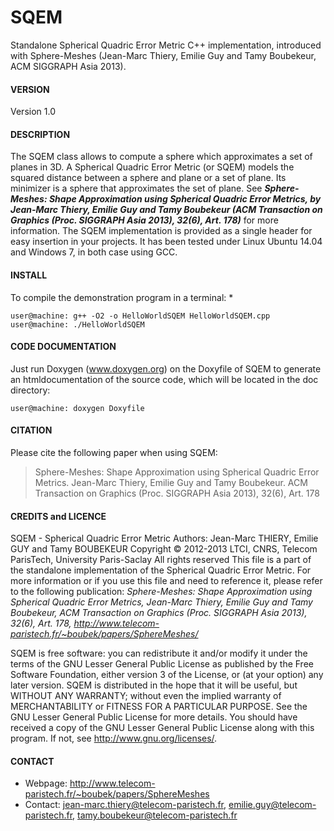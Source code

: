 # SQEM
Standalone Spherical Quadric Error Metric C++ implementation, introduced with Sphere-Meshes (Jean-Marc Thiery, Emilie Guy and Tamy Boubekeur, ACM SIGGRAPH Asia 2013).

#### VERSION
Version 1.0

#### DESCRIPTION
The SQEM class allows to compute a sphere which approximates a set of planes in 3D. A Spherical Quadric Error Metric (or SQEM) models the squared distance between a sphere and plane or a set of plane. Its minimizer is a sphere that approximates the set of plane. See **_Sphere-Meshes: Shape Approximation using Spherical Quadric Error Metrics, by Jean-Marc Thiery, Emilie Guy and Tamy Boubekeur (ACM Transaction on Graphics (Proc. SIGGRAPH Asia 2013), 32(6), Art. 178)_** for more information.
The SQEM implementation is provided as a single header for easy insertion in your projects. It has been tested under Linux Ubuntu 14.04 and Windows 7, in both case using GCC.

#### INSTALL
To compile the demonstration program in a terminal: *
```
user@machine: g++ -O2 -o HelloWorldSQEM HelloWorldSQEM.cpp 
user@machine: ./HelloWorldSQEM
```
#### CODE DOCUMENTATION
Just run Doxygen (www.doxygen.org) on the Doxyfile of SQEM to generate an htmldocumentation of the source code, which will be located in the doc directory:
```
user@machine: doxygen Doxyfile
```
#### CITATION

Please cite the following paper when using SQEM:
>Sphere-Meshes: Shape Approximation using Spherical Quadric Error Metrics. Jean-Marc Thiery, Emilie Guy and Tamy Boubekeur. ACM Transaction on Graphics (Proc. SIGGRAPH Asia 2013), 32(6), Art. 178

#### CREDITS and LICENCE
 SQEM - Spherical Quadric Error Metric
 Authors:  Jean-Marc THIERY, Emilie GUY and Tamy BOUBEKEUR
 Copyright © 2012-2013 LTCI, CNRS, Telecom ParisTech, University Paris-Saclay
 All rights reserved
 This file is a part of the standalone implementation of the Spherical Quadric Error Metric.
 For more information or if you use this file and need to reference it, please
 refer to the following publication:
*Sphere-Meshes: Shape Approximation using Spherical Quadric Error Metrics, Jean-Marc Thiery, Emilie Guy and Tamy Boubekeur, ACM Transaction on Graphics (Proc. SIGGRAPH Asia 2013), 32(6), Art. 178, http://www.telecom-paristech.fr/~boubek/papers/SphereMeshes/*
 
 SQEM is free software: you can redistribute it and/or modify
 it under the terms of the GNU Lesser General Public License as published by
 the Free Software Foundation, either version 3 of the License, or
 (at your option) any later version.
 SQEM is distributed in the hope that it will be useful,
 but WITHOUT ANY WARRANTY; without even the implied warranty of
 MERCHANTABILITY or FITNESS FOR A PARTICULAR PURPOSE. See the
 GNU Lesser General Public License for more details.
 You should have received a copy of the GNU Lesser General Public License
 along with this program. If not, see http://www.gnu.org/licenses/.

#### CONTACT
- Webpage: http://www.telecom-paristech.fr/~boubek/papers/SphereMeshes
- Contact: jean-marc.thiery@telecom-paristech.fr, emilie.guy@telecom-paristech.fr, tamy.boubekeur@telecom-paristech.fr